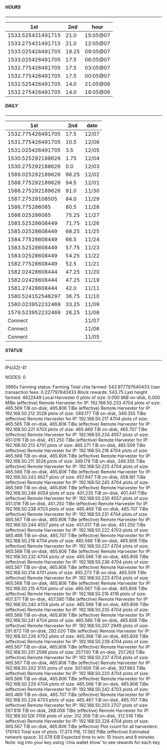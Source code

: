 ##### HOURS
-------

| 1st | 2nd | hour |
|---|----|-----|
|1533.525431491715 | 21.0 | 15:05@07 |
|1533.275431491715 | 21.0 | 12:05@07 |
|1533.025426491705 | 19.25 | 09:05@07 |
|1533.025426491705 | 17.5 | 06:05@07 |
|1532.775426491705 | 17.5 | 03:05@07 |
|1532.775426491705 | 17.5 | 00:05@07 |
|1532.525426491705 | 14.0 | 21:05@06 |
|1532.275426491705 | 14.0 | 18:05@06 |

##### DAILY
-------

| 1st | 2nd | date |
|---|----|-----|
|1532.775426491705 | 17.5 | 12/07 |
|1531.775426491705 | 10.5 | 12/06 |
|1531.025426491705 | 3.5 | 12/05 |
|1530.525292188626 | 1.75 | 12/04 |
|1530.275292188626 | 0.0 | 12/03 |
|1589.025292189626 | 96.25 | 12/02 |
|1588.775292189626 | 94.5 | 12/01 |
|1588.275292189626 | 91.0 | 11/30 |
|1587.27529108505 | 84.0 | 11/29 |
|1586.775286085 | 80.5 | 11/28 |
|1586.025286085 | 75.25 | 11/27 |
|1585.52528608449 | 71.75 | 11/26 |
|1585.02528608449 | 68.25 | 11/25 |
|1584.77528608449 | 66.5 | 11/24 |
|1583.52528608449 | 57.75 | 11/23 |
|1583.02528608449 | 54.25 | 11/22 |
|1582.77528608449 | 52.5 | 11/21 |
|1582.02428608444 | 47.25 | 11/20 |
|1582.02428608444 | 47.25 | 11/19 |
|1581.27428608444 | 42.0 | 11/11 |
|1580.524152546297 | 36.75 | 11/10 |
|1580.023952232469 | 33.25 | 11/09 |
|1579.523952232469 | 26.25 | 11/08 |
|Connect |  | 11/07 |
|Connect |  | 11/06 |
|Connect |  | 11/05 |


##### STATUS
-------

IPs[42]-41

NODES: 0


3990x
Farming status: Farming
Total chia farmed: 543.977797640433
User transaction fees: 0.227797640433
Block rewards: 543.75
Last height farmed: 4622449
Local Harvester
   0 plots of size: 0.000 MiB on-disk, 0.000 MiBe (effective)
Remote Harvester for IP: 192.168.50.233
   4704 plots of size: 465.569 TiB on-disk, 465.806 TiBe (effective)
Remote Harvester for IP: 192.168.50.212
   3528 plots of size: 349.177 TiB on-disk, 349.355 TiBe (effective)
Remote Harvester for IP: 192.168.50.217
   4704 plots of size: 465.565 TiB on-disk, 465.806 TiBe (effective)
Remote Harvester for IP: 192.168.50.221
   4703 plots of size: 465.469 TiB on-disk, 465.707 TiBe (effective)
Remote Harvester for IP: 192.168.50.234
   4557 plots of size: 451.019 TiB on-disk, 451.250 TiBe (effective)
Remote Harvester for IP: 192.168.50.213
   4701 plots of size: 465.271 TiB on-disk, 465.509 TiBe (effective)
Remote Harvester for IP: 192.168.50.218
   4704 plots of size: 465.568 TiB on-disk, 465.806 TiBe (effective)
Remote Harvester for IP: 192.168.50.211
   3528 plots of size: 349.178 TiB on-disk, 349.355 TiBe (effective)
Remote Harvester for IP: 192.168.50.225
   4704 plots of size: 465.568 TiB on-disk, 465.806 TiBe (effective)
Remote Harvester for IP: 192.168.50.243
   4627 plots of size: 457.947 TiB on-disk, 458.181 TiBe (effective)
Remote Harvester for IP: 192.168.50.245
   4704 plots of size: 465.569 TiB on-disk, 465.806 TiBe (effective)
Remote Harvester for IP: 192.168.50.246
   4054 plots of size: 401.235 TiB on-disk, 401.441 TiBe (effective)
Remote Harvester for IP: 192.168.50.230
   4557 plots of size: 451.018 TiB on-disk, 451.250 TiBe (effective)
Remote Harvester for IP: 192.168.50.238
   4703 plots of size: 465.469 TiB on-disk, 465.707 TiBe (effective)
Remote Harvester for IP: 192.168.50.231
   4704 plots of size: 465.567 TiB on-disk, 465.806 TiBe (effective)
Remote Harvester for IP: 192.168.50.244
   4557 plots of size: 451.017 TiB on-disk, 451.250 TiBe (effective)
Remote Harvester for IP: 192.168.50.222
   4703 plots of size: 465.468 TiB on-disk, 465.707 TiBe (effective)
Remote Harvester for IP: 192.168.50.219
   4704 plots of size: 465.568 TiB on-disk, 465.806 TiBe (effective)
Remote Harvester for IP: 192.168.50.227
   4704 plots of size: 465.568 TiB on-disk, 465.806 TiBe (effective)
Remote Harvester for IP: 192.168.50.232
   4704 plots of size: 465.566 TiB on-disk, 465.806 TiBe (effective)
Remote Harvester for IP: 192.168.50.236
   4704 plots of size: 465.567 TiB on-disk, 465.806 TiBe (effective)
Remote Harvester for IP: 192.168.50.214
   4701 plots of size: 465.273 TiB on-disk, 465.509 TiBe (effective)
Remote Harvester for IP: 192.168.50.223
   4704 plots of size: 465.568 TiB on-disk, 465.806 TiBe (effective)
Remote Harvester for IP: 192.168.50.215
   4704 plots of size: 465.567 TiB on-disk, 465.806 TiBe (effective)
Remote Harvester for IP: 192.168.50.216
   4116 plots of size: 407.371 TiB on-disk, 407.580 TiBe (effective)
Remote Harvester for IP: 192.168.50.240
   4704 plots of size: 465.568 TiB on-disk, 465.806 TiBe (effective)
Remote Harvester for IP: 192.168.50.235
   4704 plots of size: 465.568 TiB on-disk, 465.806 TiBe (effective)
Remote Harvester for IP: 192.168.50.241
   4704 plots of size: 465.566 TiB on-disk, 465.806 TiBe (effective)
Remote Harvester for IP: 192.168.50.207
   2949 plots of size: 291.872 TiB on-disk, 292.020 TiBe (effective)
Remote Harvester for IP: 192.168.50.226
   4702 plots of size: 465.368 TiB on-disk, 465.608 TiBe (effective)
Remote Harvester for IP: 192.168.50.239
   4704 plots of size: 465.567 TiB on-disk, 465.806 TiBe (effective)
Remote Harvester for IP: 192.168.50.201
   2598 plots of size: 257.130 TiB on-disk, 257.263 TiBe (effective)
Remote Harvester for IP: 192.168.50.237
   4704 plots of size: 465.567 TiB on-disk, 465.806 TiBe (effective)
Remote Harvester for IP: 192.168.50.202
   3110 plots of size: 307.806 TiB on-disk, 307.963 TiBe (effective)
Remote Harvester for IP: 192.168.50.220
   4704 plots of size: 465.566 TiB on-disk, 465.806 TiBe (effective)
Remote Harvester for IP: 192.168.50.229
   4704 plots of size: 465.568 TiB on-disk, 465.806 TiBe (effective)
Remote Harvester for IP: 192.168.50.242
   4703 plots of size: 465.469 TiB on-disk, 465.707 TiBe (effective)
Remote Harvester for IP: 192.168.50.224
   4703 plots of size: 465.467 TiB on-disk, 465.707 TiBe (effective)
Remote Harvester for IP: 192.168.50.203
   2707 plots of size: 267.918 TiB on-disk, 268.056 TiBe (effective)
Remote Harvester for IP: 192.168.50.126
   3156 plots of size: 312.359 TiB on-disk, 312.518 TiBe (effective)
Remote Harvester for IP: 192.168.50.228
   4704 plots of size: 465.567 TiB on-disk, 465.806 TiBe (effective)
Plot count for all harvesters: 179743
Total size of plots: 17.373 PiB, 17.382 PiBe (effective)
Estimated network space: 32.578 EiB
Expected time to win: 10 hours and 8 minutes
Note: log into your key using 'chia wallet show' to see rewards for each key
